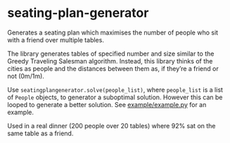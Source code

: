 # seating-plan-generator
Generates a seating plan which maximises the number of people who sit with a friend over multiple tables.

The library generates tables of specified number and size similar to the Greedy Traveling Salesman algorithm. Instead, this library thinks of the cities as people and the distances between them as, if they’re a friend or not (0m/1m).

Use `seatingplangenerator.solve(people_list)`, where `people_list` is a list of `People` objects, to generator a suboptimal solution. However this can be looped to generate a better solution. See [example/example.py](example/example.py) for an example.

Used in a real dinner (200 people over 20 tables) where 92% sat on the same table as a friend.